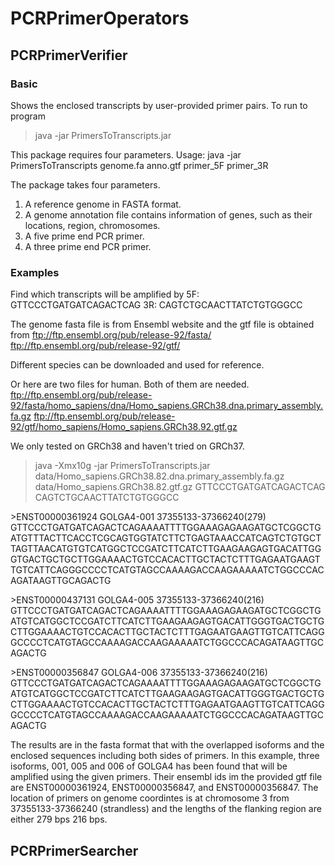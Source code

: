 # PCRPrimerOperators
## PCRPrimerVerifier
### Basic
Shows the enclosed transcripts by user-provided primer pairs. To run to program

> java -jar PrimersToTranscripts.jar 

This package requires four parameters.
Usage: java -jar PrimersToTranscripts genome.fa anno.gtf primer_5F primer_3R

The package takes four parameters.
1. A reference genome in FASTA format.
2. A genome annotation file contains information of genes, such as their locations, region, chromosomes.
3. A five prime end PCR primer.
4. A three prime end PCR primer.


### Examples
Find which transcripts will be amplified by 
5F: GTTCCCTGATGATCAGACTCAG
3R: CAGTCTGCAACTTATCTGTGGGCC

The genome fasta file is from Ensembl website and the gtf file is obtained from 
ftp://ftp.ensembl.org/pub/release-92/fasta/
ftp://ftp.ensembl.org/pub/release-92/gtf/

Different species can be downloaded and used for reference.

Or here are two files for human. Both of them are needed.
ftp://ftp.ensembl.org/pub/release-92/fasta/homo_sapiens/dna/Homo_sapiens.GRCh38.dna.primary_assembly.fa.gz
ftp://ftp.ensembl.org/pub/release-92/gtf/homo_sapiens/Homo_sapiens.GRCh38.92.gtf.gz

We only tested on GRCh38 and haven't tried on GRCh37.

> java -Xmx10g -jar PrimersToTranscripts.jar data/Homo_sapiens.GRCh38.82.dna.primary_assembly.fa.gz data/Homo_sapiens.GRCh38.82.gtf.gz GTTCCCTGATGATCAGACTCAG CAGTCTGCAACTTATCTGTGGGCC

\>ENST00000361924        GOLGA4-001      37355133-37366240(279)
GTTCCCTGATGATCAGACTCAGAAAATTTTGGAAAGAGAAGATGCTCGGCTGATGTTTACTTCACCTCGCAGTGGTATCTTCTGAGTAAACCATCAGTCTGTGCTTAGTTAACATGTGTCATGGCTCCGATCTTCATCTTGAAGAAGAGTGACATTGGGTGACTGCTGCTTGGAAAACTGTCCACACTTGCTACTCTTTGAGAATGAAGTTGTCATTCAGGGCCCCTCATGTAGCCAAAAGACCAAGAAAAATCTGGCCCACAGATAAGTTGCAGACTG

\>ENST00000437131        GOLGA4-005      37355133-37366240(216)
GTTCCCTGATGATCAGACTCAGAAAATTTTGGAAAGAGAAGATGCTCGGCTGATGTCATGGCTCCGATCTTCATCTTGAAGAAGAGTGACATTGGGTGACTGCTGCTTGGAAAACTGTCCACACTTGCTACTCTTTGAGAATGAAGTTGTCATTCAGGGCCCCTCATGTAGCCAAAAGACCAAGAAAAATCTGGCCCACAGATAAGTTGCAGACTG

\>ENST00000356847        GOLGA4-006      37355133-37366240(216)
GTTCCCTGATGATCAGACTCAGAAAATTTTGGAAAGAGAAGATGCTCGGCTGATGTCATGGCTCCGATCTTCATCTTGAAGAAGAGTGACATTGGGTGACTGCTGCTTGGAAAACTGTCCACACTTGCTACTCTTTGAGAATGAAGTTGTCATTCAGGGCCCCTCATGTAGCCAAAAGACCAAGAAAAATCTGGCCCACAGATAAGTTGCAGACTG

The results are in the fasta format that with the overlapped isoforms and the enclosed sequences including both sides of primers.
In this example, three isoforms, 001, 005 and 006 of GOLGA4 has been found that will be amplified using the given primers. Their ensembl ids im the provided gtf file are ENST00000361924, ENST00000356847, and ENST00000356847.
The location of primers on genome coordintes is at chromosome 3 from 37355133-37366240 (strandless) and the lengths of the flanking region are either 279 bps 216 bps.


## PCRPrimerSearcher

